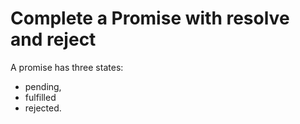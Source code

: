 # Complete a Promise with resolve and reject
A promise has three states: 
- pending, 
- fulfilled 
- rejected.
